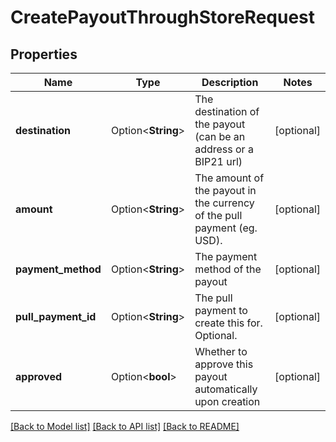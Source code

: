 # CreatePayoutThroughStoreRequest

## Properties

Name | Type | Description | Notes
------------ | ------------- | ------------- | -------------
**destination** | Option<**String**> | The destination of the payout (can be an address or a BIP21 url) | [optional]
**amount** | Option<**String**> | The amount of the payout in the currency of the pull payment (eg. USD). | [optional]
**payment_method** | Option<**String**> | The payment method of the payout | [optional]
**pull_payment_id** | Option<**String**> | The pull payment to create this for. Optional. | [optional]
**approved** | Option<**bool**> | Whether to approve this payout automatically upon creation | [optional]

[[Back to Model list]](../README.md#documentation-for-models) [[Back to API list]](../README.md#documentation-for-api-endpoints) [[Back to README]](../README.md)


